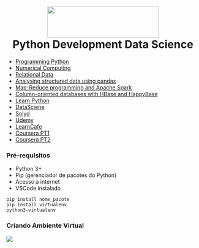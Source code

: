 <h1 align="center">
<img src="https://www.python.org/static/img/python-logo.png" width="290" height="82">
 <br>
 Python Development Data Science
</h1>

- [Programming Python](http://nbviewer.jupyter.org/github/phelps-sg/python-bigdata/blob/master/src/main/ipynb/intro-python.ipynb)
- [Numerical Computing](http://nbviewer.jupyter.org/github/phelps-sg/python-bigdata/blob/master/src/main/ipynb/numerical-slides.ipynb)
- [Relational Data](http://nbviewer.jupyter.org/github/phelps-sg/python-bigdata/blob/master/src/main/ipynb/relational-python.ipynb)
- [Analysing structured data using pandas](http://nbviewer.jupyter.org/github/phelps-sg/python-bigdata/blob/master/src/main/ipynb/pandas.ipynb)
- [Map-Reduce programming and Apache Spark](http://nbviewer.jupyter.org/github/phelps-sg/python-bigdata/blob/master/src/main/ipynb/spark-mapreduce.ipynb)
- [Column-oriented databases with HBase and HappyBase](http://nbviewer.jupyter.org/github/phelps-sg/python-bigdata/blob/master/src/main/ipynb/hbase-python-slides.ipynb)
- [Learn Python](https://learnxinyminutes.com/docs/python/)
- [DataSciene](https://www.datascienceacademy.com.br/course?courseid=python-fundamentos)
- [Solyd](https://solyd.com.br/treinamentos/python-basico/)
- [Udemy](https://www.udemy.com/course/intro_python/)
- [LearnCafe](https://www.learncafe.com/cursos/curso-de-programacao-em-python)
- [Coursera PT1](https://pt.coursera.org/learn/ciencia-computacao-python-conceitos)
- [Coursera PT2](https://pt.coursera.org/learn/ciencia-computacao-python-conceitos-2)

### Pré-requisitos
- Python 3+
- Pip (gerenciador de pacotes do Python)
- Acesso à internet
- VSCode instalado

```
pip install nome_pacote
pip install virtualenv
python3-virtualenv
```

### Criando Ambiente Virtual
<img src="https://secureservercdn.net/198.71.233.96/36q.76e.myftpupload.com/wp-content/uploads/2021/03/5f6e374b5cd697c336eda16b_vmb8G9Wzdf76q0Ke_ikGnDoni_cNhrDjof8FGQP2_RAtS4r_7wh2Pz_o48TvThR5DofW0HDKrjH6AixfJm4VukdAhrSSbcH1VzeTAe_0VKm6TNzvcWkXrlZl8fq63Eb9hmzOoz9r.png" width="auto" height="auto" loading="auto">
